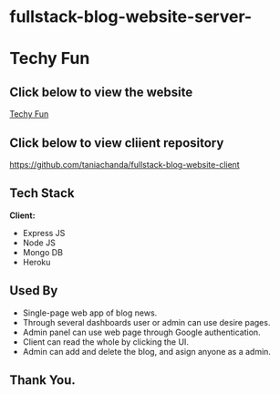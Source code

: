 # fullstack-blog-website-server-
# Techy Fun

## Click below to view the website

[Techy Fun](https://techy-fun.web.app/)

## Click below to view cliient repository

https://github.com/taniachanda/fullstack-blog-website-client
## Tech Stack

**Client:**
- Express JS
- Node JS
- Mongo DB
- Heroku

## Used By

- Single-page web app of blog news.
- Through several dashboards user or admin can use desire pages.
- Admin panel can use web page through Google authentication.
- Client can read the whole by clicking the UI.
- Admin can add and delete the blog, and asign anyone as a admin.

## Thank You.
